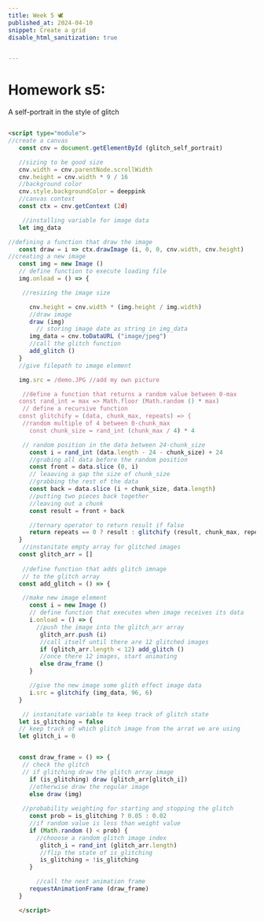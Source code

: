 ```yaml
---
title: Week 5 🕊
published_at: 2024-04-10
snippet: Create a grid
disable_html_sanitization: true


---
```

# Homework s5:

A self-portrait in the style of glitch

<canvas id="glitch_self_portrait"></canvas>

<script type="module">

   const cnv = document.getElementById (`glitch_self_portrait`)
   cnv.width = cnv.parentNode.scrollWidth
   cnv.height = cnv.width * 9 / 16
   cnv.style.backgroundColor = `deeppink`

   const ctx = cnv.getContext (`2d`)

   let img_data

   const draw = i => ctx.drawImage (i, 0, 0, cnv.width, cnv.height)

   const img = new Image ()
   img.onload = () => {
      cnv.height = cnv.width * (img.height / img.width)
      draw (img)
      img_data = cnv.toDataURL ("image/jpeg")
      add_glitch ()
   }
   img.src = `/23/b.jpeg`

   const rand_int = max => Math.floor (Math.random () * max)

   const glitchify = (data, chunk_max, repeats) => {
      const chunk_size = rand_int (chunk_max / 4) * 4
      const i = rand_int (data.length - 24 - chunk_size) + 24
      const front = data.slice (0, i)
      const back = data.slice (i + chunk_size, data.length)
      const result = front + back
      return repeats == 0 ? result : glitchify (result, chunk_max, repeats - 1)
   }

   const glitch_arr = []

   const add_glitch = () => {
      const i = new Image ()
      i.onload = () => {
         glitch_arr.push (i)
         if (glitch_arr.length < 12) add_glitch ()
         else draw_frame ()
      }
      i.src = glitchify (img_data, 96, 6)
   }

   let is_glitching = false
   let glitch_i = 0

   const draw_frame = () => {
      if (is_glitching) draw (glitch_arr[glitch_i])
      else draw (img)

      const prob = is_glitching ? 0.05 : 0.02
      if (Math.random () < prob) {
         glitch_i = rand_int (glitch_arr.length)
         is_glitching = !is_glitching
      }

      requestAnimationFrame (draw_frame)
   }

</script>

```html

<script type="module">
//create a canvas
   const cnv = document.getElementById (glitch_self_portrait)

   //sizing to be good size
   cnv.width = cnv.parentNode.scrollWidth
   cnv.height = cnv.width * 9 / 16
   //background color
   cnv.style.backgroundColor = deeppink  
   //canvas context
   const ctx = cnv.getContext (2d)

    //installing variable for image data
   let img_data

//defining a function that draw the image
   const draw = i => ctx.drawImage (i, 0, 0, cnv.width, cnv.height)
//creating a new image
   const img = new Image ()
   // define function to execute loading file
   img.onload = () => {

    //resizing the image size

      cnv.height = cnv.width * (img.height / img.width)
      //draw image
      draw (img)
        // storing image date as string in img_data
      img_data = cnv.toDataURL ("image/jpeg")
      //call the glitch function
      add_glitch ()
   }
   //give filepath to image element

   img.src = /demo.JPG //add my own picture

    //define a function that returns a random value between 0-max
   const rand_int = max => Math.floor (Math.random () * max)
    // define a recursive function
   const glitchify = (data, chunk_max, repeats) => {
    //random multiple of 4 between 0-chunk_max
      const chunk_size = rand_int (chunk_max / 4) * 4

    // random position in the data between 24-chunk_size
      const i = rand_int (data.length - 24 - chunk_size) + 24
      //grabing all data before the random position
      const front = data.slice (0, i)
      // leaaving a gap the size of chunk_size
      //grabbing the rest of the data
      const back = data.slice (i + chunk_size, data.length)
      //putting two pieces back together
      //leaving out a chunk
      const result = front + back

      //ternary operator to return result if false
      return repeats == 0 ? result : glitchify (result, chunk_max, repeats - 1)
   }
    //instanitate empty array for glitched images
   const glitch_arr = []
    
    //define function that adds glitch imnage
    // to the glitch array
   const add_glitch = () => {

    //make new image element
      const i = new Image ()
      // define function that executes when image receives its data
      i.onload = () => {
        //push the image into the glitch_arr array
         glitch_arr.push (i)
         //call itself until there are 12 glitched images
         if (glitch_arr.length < 12) add_glitch ()
         //once there 12 images, start animating
         else draw_frame ()
      }

      //give the new image some glith effect image data
      i.src = glitchify (img_data, 96, 6)
   }

    // instanitate variable to keep track of glitch state
   let is_glitching = false
   // keep track of which glitch image from the arrat we are using
   let glitch_i = 0


   const draw_frame = () => {
    // check the glitch
    // if glitching draw the glitch array image
      if (is_glitching) draw (glitch_arr[glitch_i])
      //otherwise draw the regular image
      else draw (img)
      
    //probability weighting for starting and stopping the glitch
      const prob = is_glitching ? 0.05 : 0.02
      //if random value is less than weight value
      if (Math.random () < prob) {
        //chooose a random glitch image index
         glitch_i = rand_int (glitch_arr.length)
         //flip the state of is_glitching
         is_glitching = !is_glitching
      }

        //call the next animation frame
      requestAnimationFrame (draw_frame)
   }

   </script>